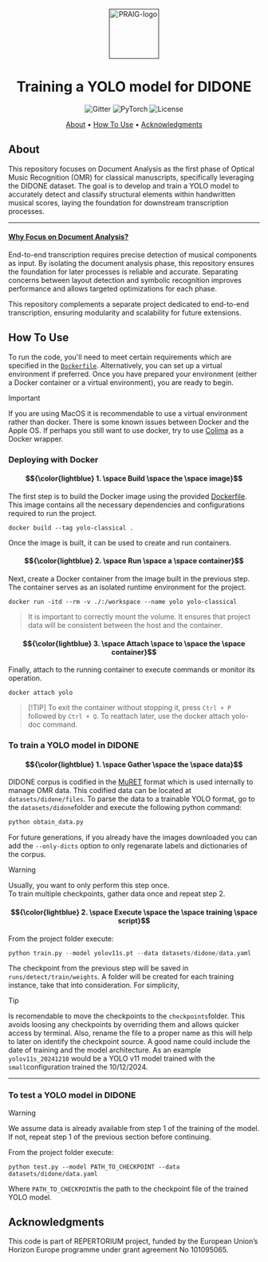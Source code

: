 <p align="center">
  <a href=""><img src="https://i.imgur.com/Iu7CvC1.png" alt="PRAIG-logo" width="100"></a>
</p>

<h1 align="center">Training a YOLO model for DIDONE</h1>

<p align="center">
  <img src="https://img.shields.io/badge/python-3.10.0-orange" alt="Gitter">
  <img src="https://img.shields.io/badge/PyTorch-%23EE4C2C.svg?style=flat&logo=PyTorch&logoColor=white" alt="PyTorch">
  <img src="https://img.shields.io/static/v1?label=License&message=MIT&color=blue" alt="License">
</p>

<p align="center">
  <a href="#about">About</a> •
  <a href="#how-to-use">How To Use</a> •
  <a href="#acknowledgments">Acknowledgments</a>
</p>

## About

This repository focuses on Document Analysis as the first phase of Optical Music Recognition (OMR) for classical manuscripts, specifically leveraging the DIDONE dataset. The goal is to develop and train a YOLO model to accurately detect and classify structural elements within handwritten musical scores, laying the foundation for downstream transcription processes.

---

#### <ins>Why Focus on Document Analysis?</ins>

End-to-end transcription requires precise detection of musical components as input. By isolating the document analysis phase, this repository ensures the foundation for later processes is reliable and accurate. Separating concerns between layout detection and symbolic recognition improves performance and allows targeted optimizations for each phase.

This repository complements a separate project dedicated to end-to-end transcription, ensuring modularity and scalability for future extensions.

## How To Use

To run the code, you'll need to meet certain requirements which are specified in the [`Dockerfile`](Dockerfile). Alternatively, you can set up a virtual environment if preferred. Once you have prepared your environment (either a Docker container or a virtual environment), you are ready to begin. 

> [!IMPORTANT]
> If you are using MacOS it is recommendable to use a virtual environment rather than docker. There is some known issues between Docker and the Apple OS. If perhaps you still want to use docker, try to use [Colima](https://github.com/abiosoft/colima) as a Docker wrapper.

### Deploying with Docker

#### $${\color{lightblue} 1. \space Build \space the \space image}$$

The first step is to build the Docker image using the provided <ins>Dockerfile</ins>. This image contains all the necessary dependencies and configurations required to run the project.

```shell
docker build --tag yolo-classical .
```

Once the image is built, it can be used to create and run containers.

#### $${\color{lightblue} 2. \space Run \space a \space container}$$

Next, create a Docker container from the image built in the previous step. The container serves as an isolated runtime environment for the project.

```shell
docker run -itd --rm -v ./:/workspace --name yolo yolo-classical
```

> It is important to correctly mount the volume. It ensures that project data will be consistent between the host and the container.

#### $${\color{lightblue} 3. \space Attach \space to \space the \space container}$$

Finally, attach to the running container to execute commands or monitor its operation.

```shell
docker attach yolo
```

>  [!TIP]
>  To exit the container without stopping it, press `Ctrl + P` followed by `Ctrl + Q`. To reattach later, use the docker attach yolo-doc command.

### To train a YOLO model in DIDONE

#### $${\color{lightblue} 1. \space Gather \space the \space data}$$
DIDONE corpus is codified in the [MuRET](https://muret.iuii.ua.es/) format which is used internally to manage OMR data. This codified data can be located at `datasets/didone/files`. To parse the data to a trainable YOLO format, go to the `datasets/didone`folder and execute the following python command:

```python
python obtain_data.py
```

For future generations, if you already have the images downloaded you can add the `--only-dicts` option to only regenarate labels and dictionaries of the corpus.

> [!WARNING]
> Usually, you want to only perform this step once. <br />
> To train multiple checkpoints, gather data once and repeat step 2.

#### $${\color{lightblue} 2. \space Execute \space the \space training \space script}$$

From the project folder execute:
```python
python train.py --model yolov11s.pt --data datasets/didone/data.yaml
```

The checkpoint from the previous step will be saved in `runs/detect/train/weights`. A folder will be created for each training instance, take that into consideration. For simplicity, 

> [!TIP]
> Is recomendable to move the checkpoints to the `checkpoints`folder. This avoids loosing any checkpoints by overriding them and allows quicker access by terminal. Also, rename the file to a proper name as this will help to later on identify the checkpoint source. A good name could include the date of training and the model architecture. As an example `yolov11s_20241210` would be a YOLO v11 model trained with the `small`configuration trained the 10/12/2024.

---

### To test a YOLO model in DIDONE

> [!WARNING]
> We assume data is already available from step 1 of the training of the model. If not, repeat step 1 of the previous section before continuing.

From the project folder execute:
```shell
python test.py --model PATH_TO_CHECKPOINT --data datasets/didone/data.yaml
```

Where `PATH_TO_CHECKPOINT`is the path to the checkpoint file of the trained YOLO model.

## Acknowledgments

This code is part of REPERTORIUM project, funded by the European Union’s Horizon Europe programme under grant agreement No 101095065.
